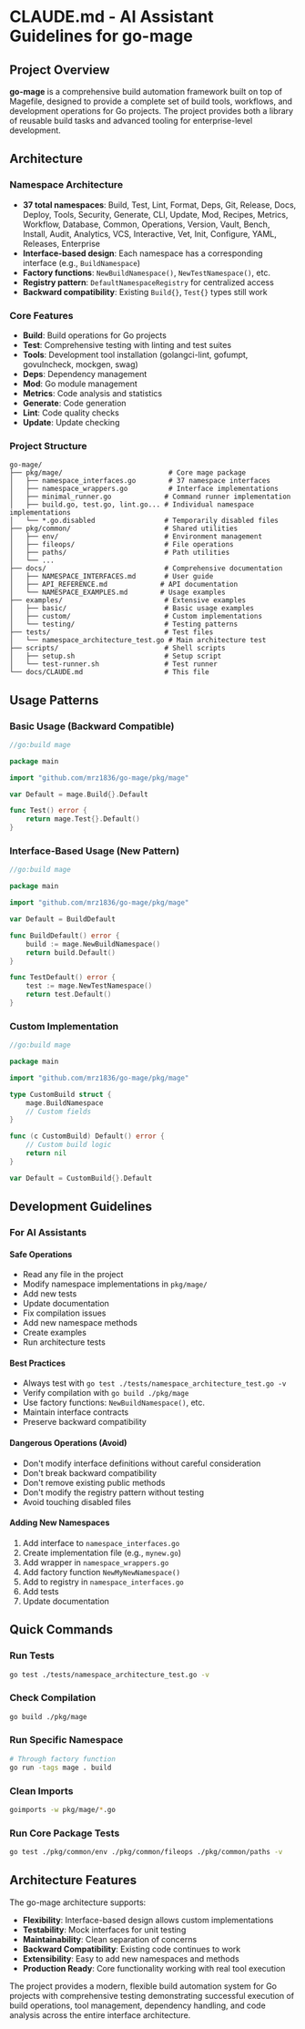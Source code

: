 # CLAUDE.md - AI Assistant Guidelines for go-mage

## Project Overview

**go-mage** is a comprehensive build automation framework built on top of Magefile, designed to provide a complete set of build tools, workflows, and development operations for Go projects. The project provides both a library of reusable build tasks and advanced tooling for enterprise-level development.

## Architecture

### Namespace Architecture
- **37 total namespaces**: Build, Test, Lint, Format, Deps, Git, Release, Docs, Deploy, Tools, Security, Generate, CLI, Update, Mod, Recipes, Metrics, Workflow, Database, Common, Operations, Version, Vault, Bench, Install, Audit, Analytics, VCS, Interactive, Vet, Init, Configure, YAML, Releases, Enterprise
- **Interface-based design**: Each namespace has a corresponding interface (e.g., `BuildNamespace`)
- **Factory functions**: `NewBuildNamespace()`, `NewTestNamespace()`, etc.
- **Registry pattern**: `DefaultNamespaceRegistry` for centralized access
- **Backward compatibility**: Existing `Build{}`, `Test{}` types still work

### Core Features
- **Build**: Build operations for Go projects
- **Test**: Comprehensive testing with linting and test suites  
- **Tools**: Development tool installation (golangci-lint, gofumpt, govulncheck, mockgen, swag)
- **Deps**: Dependency management
- **Mod**: Go module management
- **Metrics**: Code analysis and statistics
- **Generate**: Code generation
- **Lint**: Code quality checks
- **Update**: Update checking

### Project Structure

```
go-mage/
├── pkg/mage/                          # Core mage package
│   ├── namespace_interfaces.go        # 37 namespace interfaces
│   ├── namespace_wrappers.go          # Interface implementations
│   ├── minimal_runner.go             # Command runner implementation
│   ├── build.go, test.go, lint.go... # Individual namespace implementations
│   └── *.go.disabled                 # Temporarily disabled files
├── pkg/common/                       # Shared utilities
│   ├── env/                          # Environment management
│   ├── fileops/                      # File operations
│   ├── paths/                        # Path utilities
│   └── ...
├── docs/                             # Comprehensive documentation
│   ├── NAMESPACE_INTERFACES.md       # User guide
│   ├── API_REFERENCE.md             # API documentation
│   └── NAMESPACE_EXAMPLES.md        # Usage examples
├── examples/                         # Extensive examples
│   ├── basic/                        # Basic usage examples
│   ├── custom/                       # Custom implementations
│   └── testing/                      # Testing patterns
├── tests/                            # Test files
│   └── namespace_architecture_test.go # Main architecture test
├── scripts/                          # Shell scripts
│   ├── setup.sh                      # Setup script
│   └── test-runner.sh                # Test runner
└── docs/CLAUDE.md                    # This file
```

## Usage Patterns

### Basic Usage (Backward Compatible)
```go
//go:build mage

package main

import "github.com/mrz1836/go-mage/pkg/mage"

var Default = mage.Build{}.Default

func Test() error {
    return mage.Test{}.Default()
}
```

### Interface-Based Usage (New Pattern)
```go
//go:build mage

package main

import "github.com/mrz1836/go-mage/pkg/mage"

var Default = BuildDefault

func BuildDefault() error {
    build := mage.NewBuildNamespace()
    return build.Default()
}

func TestDefault() error {
    test := mage.NewTestNamespace()
    return test.Default()
}
```

### Custom Implementation
```go
//go:build mage

package main

import "github.com/mrz1836/go-mage/pkg/mage"

type CustomBuild struct {
    mage.BuildNamespace
    // Custom fields
}

func (c CustomBuild) Default() error {
    // Custom build logic
    return nil
}

var Default = CustomBuild{}.Default
```

## Development Guidelines

### For AI Assistants

#### Safe Operations
- Read any file in the project
- Modify namespace implementations in `pkg/mage/`
- Add new tests
- Update documentation
- Fix compilation issues
- Add new namespace methods
- Create examples
- Run architecture tests

#### Best Practices
- Always test with `go test ./tests/namespace_architecture_test.go -v`
- Verify compilation with `go build ./pkg/mage`
- Use factory functions: `NewBuildNamespace()`, etc.
- Maintain interface contracts
- Preserve backward compatibility

#### Dangerous Operations (Avoid)
- Don't modify interface definitions without careful consideration
- Don't break backward compatibility
- Don't remove existing public methods
- Don't modify the registry pattern without testing
- Avoid touching disabled files

#### Adding New Namespaces
1. Add interface to `namespace_interfaces.go`
2. Create implementation file (e.g., `mynew.go`)
3. Add wrapper in `namespace_wrappers.go`
4. Add factory function `NewMyNewNamespace()`
5. Add to registry in `namespace_interfaces.go`
6. Add tests
7. Update documentation

## Quick Commands

### Run Tests
```bash
go test ./tests/namespace_architecture_test.go -v
```

### Check Compilation
```bash
go build ./pkg/mage
```

### Run Specific Namespace
```bash
# Through factory function
go run -tags mage . build
```

### Clean Imports
```bash
goimports -w pkg/mage/*.go
```

### Run Core Package Tests
```bash
go test ./pkg/common/env ./pkg/common/fileops ./pkg/common/paths -v
```

## Architecture Features

The go-mage architecture supports:

- **Flexibility**: Interface-based design allows custom implementations
- **Testability**: Mock interfaces for unit testing  
- **Maintainability**: Clean separation of concerns
- **Backward Compatibility**: Existing code continues to work
- **Extensibility**: Easy to add new namespaces and methods
- **Production Ready**: Core functionality working with real tool execution

The project provides a modern, flexible build automation system for Go projects with comprehensive testing demonstrating successful execution of build operations, tool management, dependency handling, and code analysis across the entire interface architecture.